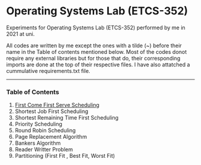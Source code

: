 # Operating Systems Lab (ETCS-352)
Experiments for Operating Systems Lab (ETCS-352) performed by me in 2021 at uni.

All codes are written by me except the ones with a tilde (~) before their name in the Table of contents mentioned below. Most of the codes donot require any external libraries but for those that do, their corresponding imports are done at the top of their respective files. I have also attatched a cummulative requirements.txt file.

------------


### Table of Contents
1. [First Come First Serve Scheduling](OperatingSystemsLab/tree/main/1.%20First%20Come%20First%20Serve%20Scheduling)
2. Shortest Job First Scheduling
3. Shortest Remaining Time First Scheduling
4. Priority Scheduling
5. Round Robin Scheduling
6. Page Replacement Algorithm
7. Bankers Algorithm
8. Reader Writter Problem
9. Partitioning (First Fit , Best Fit, Worst Fit)